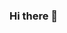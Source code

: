 ### Hi there 👋

<!--
**iamarjun/iamarjun** is a ✨ _special_ ✨ repository because its `README.md` (this file) appears on your GitHub profile.

I am Arjun

- Android by day.
- Flutter by night.

### 📫 How to reach me?

 - Connect with me on [LinkedIn](https://www.linkedin.com/in/arjun-manoj-3265a410b/) 👨🏻‍💻
 - Follow me on [Twitter](https://twitter.com/IAmArjunM) 🐦
 - Shoot Me at [Email](mailto:arjunnmanoj1995@gmail.com) 💌
